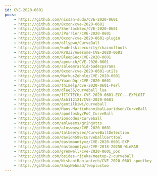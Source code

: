 ```yaml
---
id: CVE-2020-0601
pocs:
    - https://github.com/nissan-sudo/CVE-2020-0601
    - https://github.com/0xxon/cve-2020-0601
    - https://github.com/SherlockSec/CVE-2020-0601
    - https://github.com/JPurrier/CVE-2020-0601
    - https://github.com/0xxon/cve-2020-0601-plugin
    - https://github.com/ollypwn/CurveBall
    - https://github.com/kudelskisecurity/chainoffools
    - https://github.com/RrUZi/Awesome-CVE-2020-0601
    - https://github.com/BleepSec/CVE-2020-0601
    - https://github.com/apmunch/CVE-2020-0601
    - https://github.com/saleemrashid/badecparams
    - https://github.com/0xxon/cve-2020-0601-utils
    - https://github.com/MarkusZehnle/CVE-2020-0601
    - https://github.com/YoannDqr/CVE-2020-0601
    - https://github.com/thimelp/cve-2020-0601-Perl
    - https://github.com/dlee35/curveball_lua
    - https://github.com/IIICTECH/-CVE-2020-0601-ECC---EXPLOIT
    - https://github.com/Ash112121/CVE-2020-0601
    - https://github.com/gentilkiwi/curveball
    - https://github.com/Hans-MartinHannibalLauridsen/CurveBall
    - https://github.com/apodlosky/PoC_CurveBall
    - https://github.com/ioncodes/Curveball
    - https://github.com/amlweems/gringotts
    - https://github.com/aloswoya/CVE-2020-0601
    - https://github.com/talbeerysec/CurveBallDetection
    - https://github.com/david4599/CurveballCertTool
    - https://github.com/eastmountyxz/CVE-2020-0601-EXP
    - https://github.com/eastmountyxz/CVE-2018-20250-WinRAR
    - https://github.com/gremwell/cve-2020-0601_poc
    - https://github.com/bsides-rijeka/meetup-2-curveball
    - https://github.com/NishantRanjantech/CVE-2020-0601-spoofkey
    - https://github.com/ShayNehmad/twoplustwo
---
```

